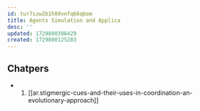 ```yaml
---
id: tur7szw2b1h89vnfq66qbom
title: Agents Simulation and Applica
desc: ''
updated: 1729800396429
created: 1729800125283
---
```



## Chatpers

- 1. [[ar.stigmergic-cues-and-their-uses-in-coordination-an-evolutionary-approach]]